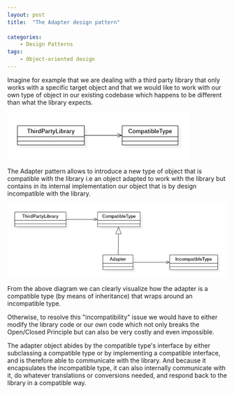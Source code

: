 ```yaml
---
layout: post
title:  "The Adapter design pattern"

categories: 
    - Design Patterns
tags:
    - Object-oriented design
---
```


Imagine for example that we are dealing with a third party library that only works with a specific target object and that we would like to work with our own type of object in our existing codebase which happens to be different than what the library expects. 

![Adapter design diagram 1](/images/blog/design-patterns-adapter/design_patterns_adapter_diagram_1.png)

The Adapter pattern allows to introduce a new type of object that is compatible with the library i.e an object adapted to work with the library but contains in its internal implementation our object that is by design incompatible with the library.

![Adapter design diagram 2](/images/blog/design-patterns-adapter/design_patterns_adapter_diagram_2.png)

From the above diagram we can clearly visualize how the adapter is a compatible type (by means of inheritance) that wraps around an incompatible type.

Otherwise, to resolve this "incompatibility" issue we would have to either modify the library code or our own code which not only breaks the Open/Closed Principle but can also be very costly and even impossible.

The adapter object abides by the compatible type's interface by either subclassing a compatible type or by implementing a compatible interface, and is therefore able to communicate with the library. And because it encapsulates the incompatible type, it can also internally communicate with it, do whatever translations or conversions needed, and respond back to the library in a compatible way.


